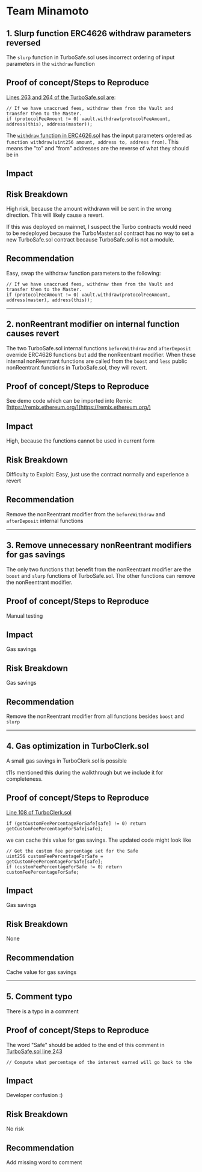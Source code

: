 # Team Minamoto

## 1. Slurp function ERC4626 withdraw parameters reversed

The `slurp` function in TurboSafe.sol uses incorrect ordering of input parameters in the `withdraw` function

## Proof of concept/Steps to Reproduce

[Lines 263 and 264 of the TurboSafe.sol are](https://github.com/fei-protocol/tribe-turbo/blob/fcdabb7ca87065d64b296d3519f3f62c675684b6/src/TurboSafe.sol#L263-L264):
```
// If we have unaccrued fees, withdraw them from the Vault and transfer them to the Master.
if (protocolFeeAmount != 0) vault.withdraw(protocolFeeAmount, address(this), address(master));
```

The [`withdraw` function in ERC4626.sol](https://github.com/Rari-Capital/solmate/blob/4079c295d18abadd7835dbcda9368af91ed779f4/src/mixins/ERC4626.sol#L73-L76) has the input parameters ordered as `function withdraw(uint256 amount, address to, address from)`. This means the "to" and "from" addresses are the reverse of what they should be in 

## Impact

## Risk Breakdown
High risk, because the amount withdrawn will be sent in the wrong direction. This will likely cause a revert.

If this was deployed on mainnet, I suspect the Turbo contracts would need to be redeployed because the TurboMaster.sol contract has no way to set a new TurboSafe.sol contract because TurboSafe.sol is not a module.

## Recommendation

Easy, swap the withdraw function parameters to the following:
```
// If we have unaccrued fees, withdraw them from the Vault and transfer them to the Master.
if (protocolFeeAmount != 0) vault.withdraw(protocolFeeAmount, address(master), address(this));
```
----

## 2. nonReentrant modifier on internal function causes revert

The two TurboSafe.sol internal functions `beforeWithdraw` and `afterDeposit` override ERC4626 functions but add the nonReentrant modifier. When these internal nonReentrant functions are called from the `boost` and `less` public nonReentrant functions in TurboSafe.sol, they will revert.

## Proof of concept/Steps to Reproduce

See demo code which can be imported into Remix: [https://remix.ethereum.org/](https://remix.ethereum.org/)

## Impact

High, because the functions cannot be used in current form

## Risk Breakdown
Difficulty to Exploit: Easy, just use the contract normally and experience a revert

## Recommendation

Remove the nonReentrant modifier from the `beforeWithdraw` and `afterDeposit` internal functions

----

## 3. Remove unnecessary nonReentrant modifiers for gas savings

The only two functions that benefit from the nonReentrant modifier are the `boost` and `slurp` functions of TurboSafe.sol.
The other functions can remove the nonReentrant modifier.

## Proof of concept/Steps to Reproduce

Manual testing

## Impact

Gas savings

## Risk Breakdown

Gas savings

## Recommendation

Remove the nonReentrant modifier from all functions besides `boost` and `slurp`

----

## 4. Gas optimization in TurboClerk.sol

A small gas savings in TurboClerk.sol is possible

t11s mentioned this during the walkthrough but we include it for completeness.

## Proof of concept/Steps to Reproduce

[Line 108 of TurboClerk.sol](https://github.com/fei-protocol/tribe-turbo/blob/fcdabb7ca87065d64b296d3519f3f62c675684b6/src/modules/TurboClerk.sol#L108)

```
if (getCustomFeePercentageForSafe[safe] != 0) return getCustomFeePercentageForSafe[safe];
```

we can cache this value for gas savings. The updated code might look like

```
// Get the custom fee percentage set for the Safe
uint256 customFeePercentageForSafe = getCustomFeePercentageForSafe[safe];
if (customFeePercentageForSafe != 0) return customFeePercentageForSafe;
```

## Impact

Gas savings

## Risk Breakdown

None

## Recommendation

Cache value for gas savings

----

## 5. Comment typo

There is a typo in a comment

## Proof of concept/Steps to Reproduce

The word "Safe" should be added to the end of this comment in [TurboSafe.sol line 243](https://github.com/fei-protocol/tribe-turbo/blob/fcdabb7ca87065d64b296d3519f3f62c675684b6/src/TurboSafe.sol#L243)

```
// Compute what percentage of the interest earned will go back to the
```

## Impact
Developer confusion :)

## Risk Breakdown
No risk

## Recommendation

Add missing word to comment
